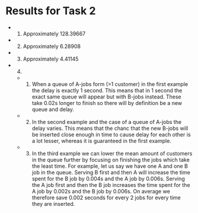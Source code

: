 # Results for Task 2

- 1. Approximately 128.39667
- 2. Approximately 6.28908
- 3. Approximately 4.41145
- 4. 
  - 1) When a queue of A-jobs form (>1 customer) in the first example the delay is exactly 1 second. This means that in 1 second the exact same queue will appear but with B-jobs instead. These take 0.02s longer to finish so there will by definition be a new queue and delay.
  - 2) In the second example and the case of a queue of A-jobs the delay varies. This means that the chanc that the new B-jobs will be inserted close enough in time to cause delay for each other is a lot lesser, whereas it is guaranteed in the first example.
  - 3) In the third example we can lower the mean amount of customers in the queue further by focusing on finishing the jobs which take the least time.
  For example, let us say we have one A and one B job in the queue. Serving B first and then A will increase the time spent for the B job by 0.004s and the A job by 0.006s. Serving the A job first and then the B job increases the time spent for the A job by 0.002s and the B job by 0.006s. On average we therefore save 0.002 seconds for every 2 jobs for every time they are inserted.

